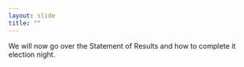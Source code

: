 ```yaml
---
layout: slide
title: ""
---
```


We will now go over the Statement of Results and how to complete it election night.